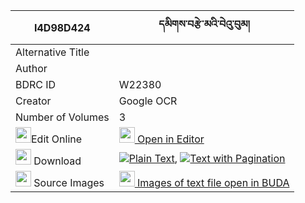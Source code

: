 |I4D98D424|དམིགས་བརྩེ་མའི་བེའུ་བུམ། 
| --- | --- 
|Alternative Title |
|Author | 
|BDRC ID | W22380
|Creator | Google OCR
|Number of Volumes| 3
|<img width="25" src="https://img.icons8.com/color/25/000000/edit-property.png">Edit Online| [<img width="25" src="https://avatars.githubusercontent.com/u/45091458?s=200&v=4"> Open in Editor](http://editor.openpecha.org/I4D98D424)
|<img width="25" src="https://img.icons8.com/fluent/48/000000/download-2.png"/>  Download | [![](https://img.icons8.com/color/20/000000/txt.png)Plain Text](https://github.com/Openpecha/I4D98D424/releases/download/v1/mik_tse_ma_i_be'ubum_plain_I4D98D424.zip), [![](https://img.icons8.com/color/20/000000/txt.png)Text with Pagination](https://github.com/Openpecha/I4D98D424/releases/download/v1/mik_tse_ma_i_be'ubum_pages_I4D98D424.zip)
|<img width="25" src="https://img.icons8.com/plasticine/100/000000/pictures-folder.png"/>  Source Images | [<img width="25" src="https://library.bdrc.io/icons/BUDA-small.svg"> Images of text file open in BUDA](https://library.bdrc.io/show/bdr:W22380)